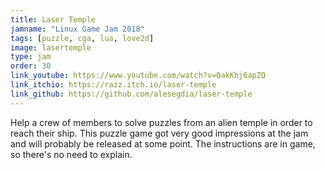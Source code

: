 ```yaml
---
title: Laser Temple
jamname: "Linux Game Jam 2018"
tags: [puzzle, cga, lua, love2d]
image: lasertemple
type: jam
order: 30
link_youtube: https://www.youtube.com/watch?v=QakKhj6apZQ
link_itchio: https://razz.itch.io/laser-temple
link_github: https://github.com/alesegdia/laser-temple
---
```


Help a crew of members to solve puzzles from an alien temple in order to reach their ship. This puzzle game got very good impressions at the jam and will probably be released at some point. The instructions are in game, so there's no need to explain.
